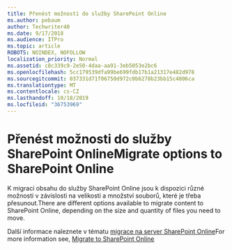 ```yaml
---
title: Přenést možnosti do služby SharePoint Online
ms.author: pebaum
author: Techwriter40
ms.date: 9/17/2018
ms.audience: ITPro
ms.topic: article
ROBOTS: NOINDEX, NOFOLLOW
localization_priority: Normal
ms.assetid: c8c339c9-2e50-4daa-aa91-3eb5053e2bc6
ms.openlocfilehash: 5cc179539dfa99be699fdb17b1a21317e482d978
ms.sourcegitcommit: 037331d71f06750d972c0b6278b23bb15c4806ca
ms.translationtype: MT
ms.contentlocale: cs-CZ
ms.lasthandoff: 10/18/2019
ms.locfileid: "36753969"
---
```

# <a name="migrate-options-to-sharepoint-online"></a><span data-ttu-id="42384-102">Přenést možnosti do služby SharePoint Online</span><span class="sxs-lookup"><span data-stu-id="42384-102">Migrate options to SharePoint Online</span></span>

<span data-ttu-id="42384-103">K migraci obsahu do služby SharePoint Online jsou k dispozici různé možnosti v závislosti na velikosti a množství souborů, které je třeba přesunout.</span><span class="sxs-lookup"><span data-stu-id="42384-103">There are different options available to migrate content to SharePoint Online, depending on the size and quantity of files you need to move.</span></span>
  
<span data-ttu-id="42384-104">Další informace naleznete v tématu [migrace na server SharePoint Online](https://go.microsoft.com/fwlink/?linkid-2022029)</span><span class="sxs-lookup"><span data-stu-id="42384-104">For more information see, [Migrate to SharePoint Online](https://go.microsoft.com/fwlink/?linkid-2022029)</span></span>
  

